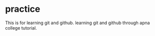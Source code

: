 # practice
This is for learning git and github.
learning git and github through apna college tutorial.
